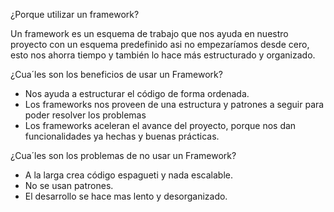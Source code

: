 ¿Porque utilizar un framework?

Un framework es un esquema de trabajo que nos ayuda en nuestro proyecto con un esquema predefinido asi no empezaríamos desde cero, esto nos ahorra tiempo y también lo hace más estructurado y organizado.

¿Cua´les son los beneficios de usar un Framework? 

- Nos ayuda a estructurar el código de forma ordenada.
- Los frameworks nos proveen de una estructura y patrones a seguir para poder resolver los problemas
- Los frameworks aceleran el avance del proyecto, porque nos dan funcionalidades ya hechas y buenas prácticas.

¿Cua´les son los problemas de no usar un Framework?
- A la larga crea código espagueti y nada escalable.
- No se usan patrones.
- El desarrollo se hace mas lento y desorganizado.

